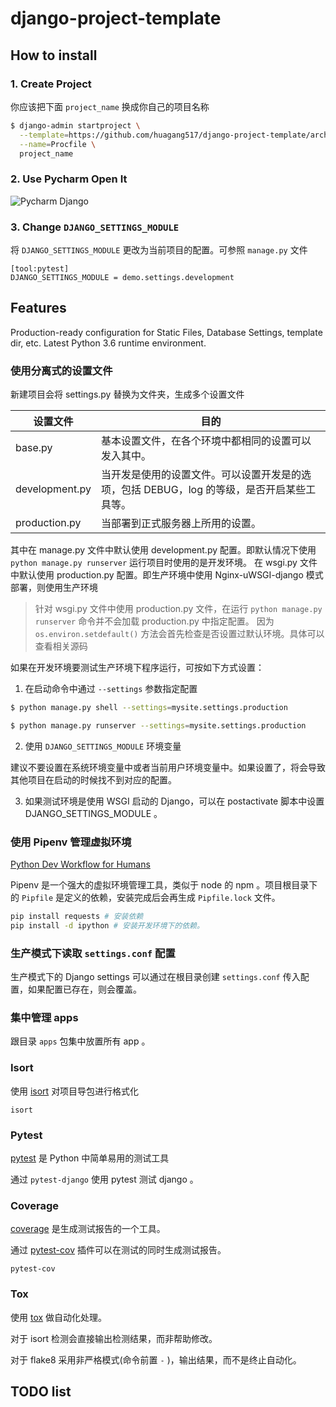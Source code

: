 # django-project-template

## How to install

### 1. Create Project

你应该把下面 `project_name` 换成你自己的项目名称

```bash
$ django-admin startproject \
  --template=https://github.com/huagang517/django-project-template/archive/master.zip \
  --name=Procfile \
  project_name
```

### 2. Use Pycharm Open It
![Pycharm Django](http://ono3vb8rf.bkt.clouddn.com/FtQjfMTD-DQbTpf0dExvK-z6Cd5j.gif)

### 3. Change `DJANGO_SETTINGS_MODULE`

将 `DJANGO_SETTINGS_MODULE` 更改为当前项目的配置。可参照 `manage.py` 文件

```
[tool:pytest]
DJANGO_SETTINGS_MODULE = demo.settings.development
```

## Features

Production-ready configuration for Static Files, Database Settings, template dir, etc.
Latest Python 3.6 runtime environment.

### 使用分离式的设置文件

新建项目会将 settings.py 替换为文件夹，生成多个设置文件 

| 设置文件 | 目的 |
| --- | --- |
| base.py | 基本设置文件，在各个环境中都相同的设置可以发入其中。|
| development.py | 当开发是使用的设置文件。可以设置开发是的选项，包括 DEBUG，log 的等级，是否开启某些工具等。 |
| production.py | 当部署到正式服务器上所用的设置。 | 

其中在 manage.py 文件中默认使用 development.py 配置。即默认情况下使用 `python manage.py runserver` 运行项目时使用的是开发环境。
在 wsgi.py 文件中默认使用 production.py 配置。即生产环境中使用 Nginx-uWSGI-django 模式部署，则使用生产环境

> 针对 wsgi.py 文件中使用 production.py 文件，在运行 `python manage.py runserver` 命令并不会加载 production.py 中指定配置。
因为 `os.environ.setdefault()` 方法会首先检查是否设置过默认环境。具体可以查看相关源码

如果在开发环境要测试生产环境下程序运行，可按如下方式设置：

1. 在启动命令中通过 `--settings` 参数指定配置

```bash
$ python manage.py shell --settings=mysite.settings.production

$ python manage.py runserver --settings=mysite.settings.production
```

2. 使用 `DJANGO_SETTINGS_MODULE` 环境变量

建议不要设置在系统环境变量中或者当前用户环境变量中。如果设置了，将会导致其他项目在启动的时候找不到对应的配置。

3. 如果测试环境是使用 WSGI 启动的 Django，可以在 postactivate 脚本中设置 DJANGO_SETTINGS_MODULE 。

### 使用 Pipenv 管理虚拟环境

[Python Dev Workflow for Humans](https://pipenv.readthedocs.io/en/latest/)

Pipenv 是一个强大的虚拟环境管理工具，类似于 node 的 npm 。项目根目录下的 `Pipfile` 是定义的依赖，安装完成后会再生成 `Pipfile.lock` 文件。

```bash
pip install requests # 安装依赖
pip install -d ipython # 安装开发环境下的依赖。
```

### 生产模式下读取 `settings.conf` 配置

生产模式下的 Django settings 可以通过在根目录创建 `settings.conf` 传入配置，如果配置已存在，则会覆盖。

### 集中管理 apps

跟目录 `apps` 包集中放置所有 app 。

### Isort

使用 [isort](https://github.com/timothycrosley/isort) 对项目导包进行格式化

```
isort
```

### Pytest

[pytest](https://docs.pytest.org/en/latest/contents.html) 是 Python 中简单易用的测试工具

通过 `pytest-django` 使用 pytest 测试 django 。

### Coverage

[coverage](https://coverage.readthedocs.io/en/v4.5.x/) 是生成测试报告的一个工具。

通过 [pytest-cov](https://pytest-cov.readthedocs.io/en/latest/) 插件可以在测试的同时生成测试报告。

```
pytest-cov
```

### Tox

使用 [tox](https://tox.readthedocs.io/en/latest/index.html) 做自动化处理。

对于 isort 检测会直接输出检测结果，而非帮助修改。

对于 flake8 采用非严格模式(命令前置 `-` )，输出结果，而不是终止自动化。

## TODO list

